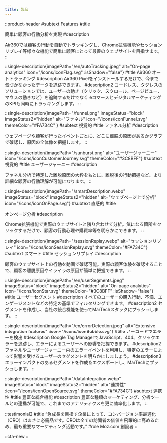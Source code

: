 ```yaml
---
title: 製品
---
```


::product-header
#subtext
Features
#title
<!-- シンプルな機能。驚きの結果。 -->
簡単に顧客の行動分析を実現
#description
<!-- 複雑で終わりのない分析レポートにうんざりしていませんか？Air360はより多くの収益を上げるための隠れたインサイトを発見するお手伝いをします。 -->
Air360では顧客の行動を自動でトラッキングし、Chrome拡張機能やセッションリプレイ等様々な機能で簡単に顧客にとって最善のウェブサイトを目指せます。
::

::single-description{imagePath="/en/autoTracking.jpeg" alt="On-page analytics" icon="/icons/iconFlag.svg" :isShadow="false"}
#title
Air360 オートトラッキング
#description
Air360 Pixelをインストールするだけで、今まで気づかなかったデータを追跡できます。
#description2
コードレス、タグレスのソリューションでは、ユーザーの動き（クリック、スクロール、ページビュー、マウスの動きなど）を追跡するだけでなく eコマースとデジタルマーケティングのKPIも同時にトラッキングします。
::

::single-description{imagePath="/funnel.png" imageStatus="block" imageStatus2="hidden" alt="ファネル" icon="/icons/iconFunnel.svg" themeColor="#FA734C" }
#subtext
視覚的
#title
ファネル分析
#description
<!-- ページごと、あるいはボタンのクリックなどユーザーのアクションごとにグラフを作成し、どこに離脱の原因があるかすぐにわかります。 -->
ウェブページや顧客が行ったイベントごとに、どこに離脱の原因があるかグラフで確認し、原因の全体像を把握します。
::

::single-description{imagePath="/sunburst.png" alt="ユーザージャーニー" icon="/icons/iconCustomerJourney.svg" themeColor="#3C8BFF"}
#subtext
視覚的
#title
ユーザージャーニー
#description
<!-- ユーザーのウェブサイト上の行動をグラフ化して確認できます。全体像を把握し、どこから改善していくべきか判断できます。 -->
ファネル分析で特定した離脱原因の大枠をもとに、離脱後の行動把握など、より詳細な顧客の行動理解が可能になります。
::

::single-description{imagePath="/smartDescription.webp" imageStatus="block" imageStatus2="hidden" alt="ウェブページ上で分析" icon="/icons/iconOnPage.svg"}
#subtext
直感的
#title
<!-- ウェブページ上で分析 -->
オンページ分析
#description
<!-- 気になる箇所をクリックするだけで、実際のウェブサイト上でコンバージョン率(CVR)に影響を与える重要な要素を明らかにできます。 -->
Chrome拡張機能で実際のウェブサイトと隣り合わせて分析。気になる箇所をクリックするだけで、顧客の行動心理や購買率等を明らかにできます。
::

::single-description{imagePath="/sessionReplay.webp" alt="セッションリプレイ" icon="/icons/iconSessionReplay.svg" themeColor="#FA734C"}
#subtext
スマート
#title
セッションリプレイ
#description
<!-- ユーザーのウェブ上の行動を動画で確認し、ユーザーが持つ不満を素早く発見できます。スクリーニングすることで、あなたの気になる特定のユーザーに絞れます。 -->
顧客のウェブサイト上の行動を動画で確認可能。実際の顧客体験を確認することで、顧客の離脱原因やイライラの原因が簡単に把握できます。
::

::single-description{imagePath="/en/userSegments.jpeg" imageStatus="block" imageStatus2="hidden" alt="On-page analytics" icon="/icons/iconStar.svg" themeColor="#3C8BFF" :isShadow="false"}
#title
ユーザーセグメント
#description
すべてのユーザーの購入行動、不満、エンゲージメントなどの特定の基準でフィルタリングできます。
#description2
セグメントを作成し、当社の統合機能を使ってMarTechスタックにプッシュします。
::

::single-description{imagePath="/en/errorDetection.jpeg" alt="Extensive integration features" :icon="/icons/iconBubble.svg"}
#title
ノーコードでエラーを検出
#description
Google Tag ManagerでJavaScript、404、クリックエラーを追跡し、エラーによるユーザーへの影響を把握できます。
#description2
ファネルやユーザージャーニー内のエラーイベントを利用し、特定のエラーによって影響を受けるユーザーのセグメントを明らかにしましょう。
#description3
エラーインパクトのあるセグメントを作成＆エクスポートし、MarTechにプッシュします。
::


::single-description{imagePath="/dataIntegration.webp" imageStatus="block" imageStatus2="hidden" alt="連携性" :icon="/icons/iconOpenSource.svg" themeColor="#FA734C"}
#subtext
連携性
#title
豊富な統合機能
#description
豊富な種類のマーケティング、分析ツールとの連携が可能で、これまでのアナリティクスを更に効率化します。
::

::testimonial2
#title
“急成長を目指す企業にとって、コンバージョン率最適化（CRO）はまさに必需品です。CROは全ての訪問者の価値を飛躍的に高めるため、最も重要なマーケティング活動です。”
#role
Moz.com 創設者
::

::cta-new
::